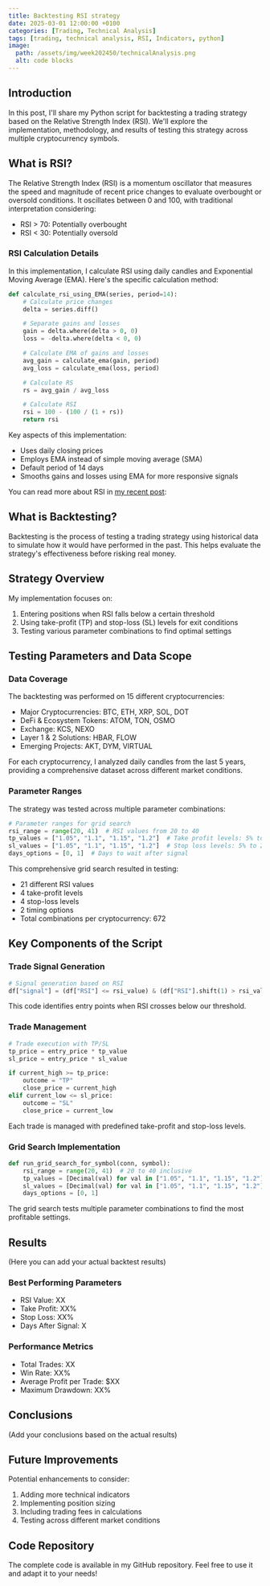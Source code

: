 ```yaml
---
title: Backtesting RSI strategy
date: 2025-03-01 12:00:00 +0100
categories: [Trading, Technical Analysis]
tags: [trading, technical analysis, RSI, Indicators, python]
image:
  path: /assets/img/week202450/technicalAnalysis.png
  alt: code blocks
---
```


## Introduction

In this post, I'll share my Python script for backtesting a trading strategy based on the Relative Strength Index (RSI). We'll explore the implementation, methodology, and results of testing this strategy across multiple cryptocurrency symbols.

## What is RSI?

The Relative Strength Index (RSI) is a momentum oscillator that measures the speed and magnitude of recent price changes to evaluate overbought or oversold conditions. It oscillates between 0 and 100, with traditional interpretation considering:
- RSI > 70: Potentially overbought
- RSI < 30: Potentially oversold

### RSI Calculation Details

In this implementation, I calculate RSI using daily candles and Exponential Moving Average (EMA). Here's the specific calculation method:

```python
def calculate_rsi_using_EMA(series, period=14):
    # Calculate price changes
    delta = series.diff()

    # Separate gains and losses
    gain = delta.where(delta > 0, 0)
    loss = -delta.where(delta < 0, 0)

    # Calculate EMA of gains and losses
    avg_gain = calculate_ema(gain, period)
    avg_loss = calculate_ema(loss, period)

    # Calculate RS
    rs = avg_gain / avg_loss

    # Calculate RSI
    rsi = 100 - (100 / (1 + rs))
    return rsi
```

Key aspects of this implementation:
- Uses daily closing prices
- Employs EMA instead of simple moving average (SMA)
- Default period of 14 days
- Smooths gains and losses using EMA for more responsive signals

You can read more about RSI in [my recent post](https://graniluk.github.io/posts/calculating-RSI/): 

## What is Backtesting?

Backtesting is the process of testing a trading strategy using historical data to simulate how it would have performed in the past. This helps evaluate the strategy's effectiveness before risking real money.

## Strategy Overview

My implementation focuses on:
1. Entering positions when RSI falls below a certain threshold
2. Using take-profit (TP) and stop-loss (SL) levels for exit conditions
3. Testing various parameter combinations to find optimal settings

## Testing Parameters and Data Scope

### Data Coverage
The backtesting was performed on 15 different cryptocurrencies:
- Major Cryptocurrencies: BTC, ETH, XRP, SOL, DOT
- DeFi & Ecosystem Tokens: ATOM, TON, OSMO
- Exchange: KCS, NEXO
- Layer 1 & 2 Solutions: HBAR, FLOW
- Emerging Projects: AKT, DYM, VIRTUAL

For each cryptocurrency, I analyzed daily candles from the last 5 years, providing a comprehensive dataset across different market conditions.

### Parameter Ranges
The strategy was tested across multiple parameter combinations:

```python
# Parameter ranges for grid search
rsi_range = range(20, 41)  # RSI values from 20 to 40
tp_values = ["1.05", "1.1", "1.15", "1.2"]  # Take profit levels: 5% to 20%
sl_values = ["1.05", "1.1", "1.15", "1.2"]  # Stop loss levels: 5% to 20%
days_options = [0, 1]  # Days to wait after signal
```

This comprehensive grid search resulted in testing:
- 21 different RSI values
- 4 take-profit levels
- 4 stop-loss levels
- 2 timing options
- Total combinations per cryptocurrency: 672

## Key Components of the Script

### Trade Signal Generation

```python
# Signal generation based on RSI
df["signal"] = (df["RSI"] <= rsi_value) & (df["RSI"].shift(1) > rsi_value)
```

This code identifies entry points when RSI crosses below our threshold.

### Trade Management

```python
# Trade execution with TP/SL
tp_price = entry_price * tp_value
sl_price = entry_price * sl_value

if current_high >= tp_price:
    outcome = "TP"
    close_price = current_high
elif current_low <= sl_price:
    outcome = "SL"
    close_price = current_low
```

Each trade is managed with predefined take-profit and stop-loss levels.

### Grid Search Implementation

```python
def run_grid_search_for_symbol(conn, symbol):
    rsi_range = range(20, 41)  # 20 to 40 inclusive
    tp_values = [Decimal(val) for val in ["1.05", "1.1", "1.15", "1.2"]]
    sl_values = [Decimal(val) for val in ["1.05", "1.1", "1.15", "1.2"]]
    days_options = [0, 1]
```

The grid search tests multiple parameter combinations to find the most profitable settings.

## Results

(Here you can add your actual backtest results)

### Best Performing Parameters
- RSI Value: XX
- Take Profit: XX%
- Stop Loss: XX%
- Days After Signal: X

### Performance Metrics
- Total Trades: XX
- Win Rate: XX%
- Average Profit per Trade: $XX
- Maximum Drawdown: XX%

## Conclusions

(Add your conclusions based on the actual results)

## Future Improvements

Potential enhancements to consider:
1. Adding more technical indicators
2. Implementing position sizing
3. Including trading fees in calculations
4. Testing across different market conditions

## Code Repository

The complete code is available in my GitHub repository. Feel free to use it and adapt it to your needs!

